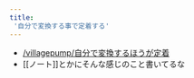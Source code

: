 ```yaml
---
title:
 '自分で変換する事で定着する'
---
```


- [/villagepump/自分で変換するほうが定着](https://scrapbox.io/villagepump/自分で変換するほうが定着)
- [[ノート]]とかにそんな感じのこと書いてるな
